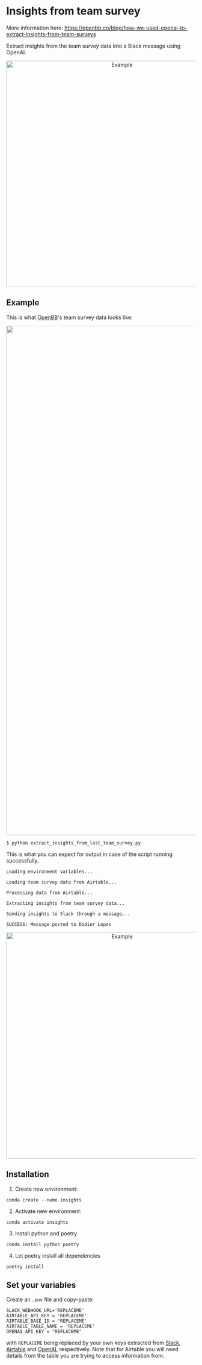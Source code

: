# Insights from team survey

More information here: https://openbb.co/blog/how-we-used-openai-to-extract-insights-from-team-surveys

Extract insights from the team survey data into a Slack message using OpenAI.

<p align="center">
  <img src="https://github.com/DidierRLopes/insights-from-team-survey/assets/25267873/7a867401-27b7-4228-867d-4d13fba792a8" alt="Example" width=600/>
</p>


## Example

This is what [OpenBB](http://openbb.co)'s team survey data looks like:

<p align="center">
  <img width="1351" alt="Screenshot 2023-07-04 at 7 43 09 PM" src="https://github.com/DidierRLopes/insights-from-team-survey/assets/25267873/57aeca64-88ee-4fa3-8ab7-76f05c0222a8">
</p>

```
$ python extract_insights_from_last_team_survey.py 
```

This is what you can expect for output in case of the script running successfully.
```
Loading environment variables...

Loading team survey data from Airtable...

Processing data from Airtable...

Extracting insights from team survey data...

Sending insights to Slack through a message...

SUCCESS: Message posted to Didier Lopes
```

<p align="center">
  <img src="https://github.com/DidierRLopes/insights-from-team-survey/assets/25267873/7a867401-27b7-4228-867d-4d13fba792a8" alt="Example" width=600/>
</p>

## Installation

1. Create new environment:
```
conda create --name insights
```

2. Activate new environment:
```
conda activate insights
```

3. Install python and poetry
```
conda install python poetry
```

4. Let poetry install all dependencies
```
poetry install
```

## Set your variables

Create an `.env` file and copy-paste:

```
SLACK_WEBHOOK_URL='REPLACEME'
AIRTABLE_API_KEY = 'REPLACEME'
AIRTABLE_BASE_ID = 'REPLACEME'
AIRTABLE_TABLE_NAME = 'REPLACEME'
OPENAI_API_KEY = "REPLACEME"
```

with `REPLACEME` being replaced by your own keys extracted from [Slack](https://api.slack.com/apps), [Airtable](https://airtable.com/create/tokens) and [OpenAI](https://platform.openai.com/account/api-keys), respectively. Note that for Airtable you will need details from the table you are trying to access information from.

